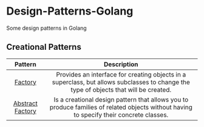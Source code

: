 # Design-Patterns-Golang

Some design patterns in Golang

## Creational Patterns
| Pattern | Description |
|:-------:|:-----------:|
|[Factory](/creational/factory)|Provides an interface for creating objects in a superclass, but allows subclasses to change the type of objects that will be created.|
|[Abstract Factory](/creational/abstract%20factory)|Is a creational design pattern that allows you to produce families of related objects without having to specify their concrete classes.|
